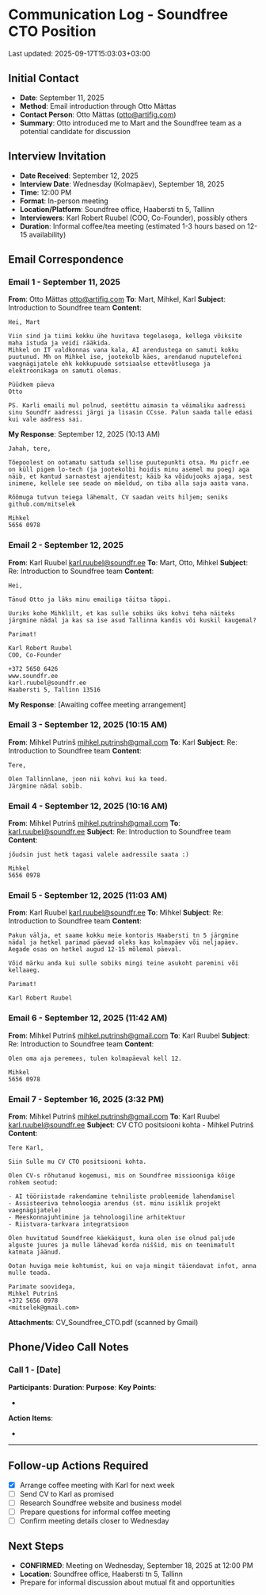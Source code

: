 # Communication Log - Soundfree CTO Position

Last updated: 2025-09-17T15:03:03+03:00

## Initial Contact

- **Date**: September 11, 2025
- **Method**: Email introduction through Otto Mättas
- **Contact Person**: Otto Mättas (<otto@artifig.com>)
- **Summary**: Otto introduced me to Mart and the Soundfree team as a potential candidate for discussion

## Interview Invitation

- **Date Received**: September 12, 2025
- **Interview Date**: Wednesday (Kolmapäev), September 18, 2025
- **Time**: 12:00 PM
- **Format**: In-person meeting
- **Location/Platform**: Soundfree office, Haabersti tn 5, Tallinn
- **Interviewers**: Karl Robert Ruubel (COO, Co-Founder), possibly others
- **Duration**: Informal coffee/tea meeting (estimated 1-3 hours based on 12-15 availability)

## Email Correspondence

### Email 1 - September 11, 2025

**From**: Otto Mättas <otto@artifig.com>
**To**: Mart, Mihkel, Karl
**Subject**: Introduction to Soundfree team
**Content**:

```text
Hei, Mart

Viin sind ja tiimi kokku ühe huvitava tegelasega, kellega võiksite maha istuda ja veidi rääkida.
Mihkel on IT valdkonnas vana kala, AI arendustega on samuti kokku puutunud. Mh on Mihkel ise, jootekolb käes, arendanud nuputelefoni vaegnägijatele ehk kokkupuude sotsiaalse ettevõtlusega ja elektroonikaga on samuti olemas.

Püüdkem päeva
Otto

PS. Karli emaili mul polnud, seetõttu aimasin ta võimaliku aadressi sinu Soundfr aadressi järgi ja lisasin CCsse. Palun saada talle edasi kui vale aadress sai.
```

**My Response**:
September 12, 2025 (10:13 AM)

```text
Jahah, tere,

Tõepoolest on ootamatu sattuda sellise puutepunkti otsa. Mu picfr.ee on küll pigem lo-tech (ja jootekolbi hoidis minu asemel mu poeg) aga näib, et kantud sarnastest ajenditest; käib ka võidujooks ajaga, sest inimene, kellele see seade on mõeldud, on tiba alla saja aasta vana.

Rõõmuga tutvun teiega lähemalt, CV saadan veits hiljem; seniks github.com/mitselek

Mihkel
5656 0978
```

### Email 2 - September 12, 2025

**From**: Karl Ruubel <karl.ruubel@soundfr.ee>
**To**: Mart, Otto, Mihkel
**Subject**: Re: Introduction to Soundfree team
**Content**:

```text
Hei,

Tänud Otto ja läks minu emailiga täitsa täppi.

Uuriks kohe Mihklilt, et kas sulle sobiks üks kohvi teha näiteks järgmine nädal ja kas sa ise asud Tallinna kandis või kuskil kaugemal?

Parimat!

Karl Robert Ruubel
COO, Co-Founder

+372 5650 6426
www.soundfr.ee
karl.ruubel@soundfr.ee
Haabersti 5, Tallinn 13516
```

**My Response**:
[Awaiting coffee meeting arrangement]

### Email 3 - September 12, 2025 (10:15 AM)

**From**: Mihkel Putrinš <mihkel.putrinsh@gmail.com>
**To**: Karl
**Subject**: Re: Introduction to Soundfree team
**Content**:

```text
Tere,

Olen Tallinnlane, joon nii kohvi kui ka teed.
Järgmine nädal sobib.
```

### Email 4 - September 12, 2025 (10:16 AM)

**From**: Mihkel Putrinš <mihkel.putrinsh@gmail.com>
**To**: <karl.ruubel@soundfr.ee>
**Subject**: Re: Introduction to Soundfree team
**Content**:

```text
jõudsin just hetk tagasi valele aadressile saata :)

Mihkel
5656 0978
```

### Email 5 - September 12, 2025 (11:03 AM)

**From**: Karl Ruubel <karl.ruubel@soundfr.ee>
**To**: Mihkel
**Subject**: Re: Introduction to Soundfree team
**Content**:

```text
Pakun välja, et saame kokku meie kontoris Haabersti tn 5 järgmine nädal ja hetkel parimad päevad oleks kas kolmapäev või neljapäev. Aegade osas on hetkel augud 12-15 mõlemal päeval.

Võid märku anda kui sulle sobiks mingi teine asukoht paremini või kellaaeg.

Parimat!

Karl Robert Ruubel
```

### Email 6 - September 12, 2025 (11:42 AM)

**From**: Mihkel Putrinš <mihkel.putrinsh@gmail.com>
**To**: Karl Ruubel
**Subject**: Re: Introduction to Soundfree team
**Content**:

```text
Olen oma aja peremees, tulen kolmapäeval kell 12.

Mihkel
5656 0978
```

### Email 7 - September 16, 2025 (3:32 PM)

**From**: Mihkel Putrinš <mihkel.putrinsh@gmail.com>
**To**: Karl Ruubel <karl.ruubel@soundfr.ee>
**Subject**: CV CTO positsiooni kohta - Mihkel Putrinš
**Content**:

```text
Tere Karl,

Siin Sulle mu CV CTO positsiooni kohta.

Olen CV-s rõhutanud kogemusi, mis on Soundfree missiooniga kõige rohkem seotud:

- AI tööriistade rakendamine tehniliste probleemide lahendamisel
- Assisteeriva tehnoloogia arendus (st. minu isiklik projekt vaegnägijatele)
- Meeskonnajuhtimine ja tehnoloogiline arhitektuur
- Riistvara-tarkvara integratsioon

Olen huvitatud Soundfree käekäigust, kuna olen ise olnud paljude alguste juures ja mulle lähevad korda niššid, mis on teenimatult katmata jäänud.

Ootan huviga meie kohtumist, kui on vaja mingit täiendavat infot, anna mulle teada.

Parimate soovidega,  
Mihkel Putrinš  
+372 5656 0978  
<mitselek@gmail.com>
```

**Attachments**: CV_Soundfree_CTO.pdf (scanned by Gmail)

## Phone/Video Call Notes

### Call 1 - [Date]

**Participants**:
**Duration**:
**Purpose**:
**Key Points**:

-

**Action Items**:

-

---

## Follow-up Actions Required

- [x] Arrange coffee meeting with Karl for next week
- [ ] Send CV to Karl as promised
- [ ] Research Soundfree website and business model
- [ ] Prepare questions for informal coffee meeting
- [ ] Confirm meeting details closer to Wednesday

## Next Steps

- **CONFIRMED**: Meeting on Wednesday, September 18, 2025 at 12:00 PM
- **Location**: Soundfree office, Haabersti tn 5, Tallinn
- Prepare for informal discussion about mutual fit and opportunities
